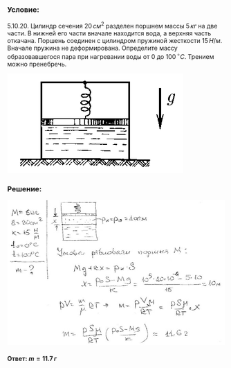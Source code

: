 ###  Условие:

$5.10.20.$ Цилиндр сечения $20 \,см^2$ разделен поршнем массы $5 \,кг$ на две части. В нижней его части вначале находится вода, а верхняя часть откачана. Поршень соединен с цилиндром пружиной жесткости $15 \,Н/м$. Вначале пружина не деформирована. Определите массу образовавшегося пара при нагревании воды от $0$ до $100 \,^{\circ}C$. Трением можно пренебречь.

![К задаче $5.10.20$|407x230, 40%](../../img/5.10.20/5.10.20.png)

###  Решение:

![|640x425, 67%](../../img/5.10.20/01.jpg)

#### Ответ: $m = 11.7 \,г$